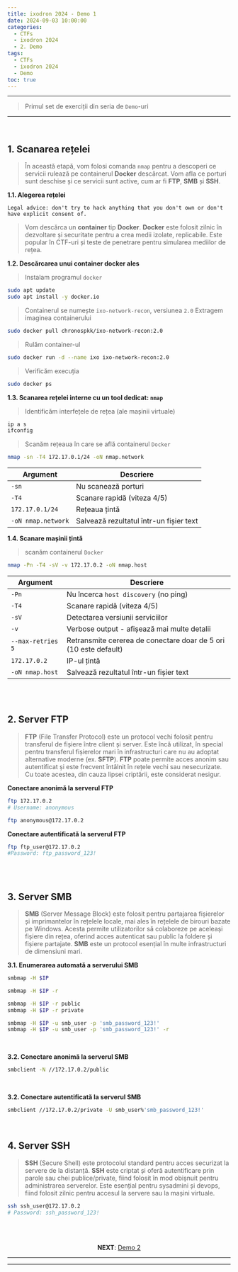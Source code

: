 ```yaml
---
title: ixodron 2024 - Demo 1
date: 2024-09-03 10:00:00
categories:
  - CTFs
  - ixodron 2024
  - 2. Demo
tags:
  - CTFs
  - ixodron 2024
  - Demo
toc: true
---
```


---
> Primul set de exerciții din seria de `Demo`-uri

---
<!-- more -->

<br>

## 1. Scanarea rețelei
> În această etapă, vom folosi comanda `nmap` pentru a descoperi ce servicii rulează pe containerul **Docker** descărcat. Vom afla ce porturi sunt deschise și ce servicii sunt active, cum ar fi **FTP**, **SMB** și **SSH**.

**1.1. Alegerea rețelei**
```
Legal advice: don't try to hack anything that you don't own or don't have explicit consent of.
```

> Vom descărca un **container** tip **Docker**.
> **Docker** este folosit zilnic în dezvoltare și securitate pentru a crea medii izolate, replicabile. 
> Este popular în CTF-uri și teste de penetrare pentru simularea mediilor de rețea.

**1.2. Descărcarea unui container docker ales**
> Instalam programul `docker`
```bash
sudo apt update
sudo apt install -y docker.io
```
> Containerul se numește `ixo-network-recon`, versiunea `2.0`
> Extragem imaginea containerului 
```bash
sudo docker pull chronospkk/ixo-network-recon:2.0
```
> Rulăm container-ul 
```bash
sudo docker run -d --name ixo ixo-network-recon:2.0
```
> Verificăm execuția
```bash
sudo docker ps
```

**1.3. Scanarea rețelei interne cu un tool dedicat: `nmap`**
> Identificăm interfețele de rețea (ale mașinii virtuale)
```bash
ip a s
ifconfig
```
> Scanăm rețeaua în care se află containerul `Docker`
```bash
nmap -sn -T4 172.17.0.1/24 -oN nmap.network
```
| Argument	| Descriere |
| -- | -- |
|`-sn`	| Nu scanează porturi |
|`-T4`	| Scanare rapidă (viteza 4/5) |
|`172.17.0.1/24`	| Rețeaua țintă |
|`-oN nmap.network`	| Salvează rezultatul într-un fișier text |


**1.4. Scanare mașinii țintă**
> scanăm containerul `Docker`
```bash
nmap -Pn -T4 -sV -v 172.17.0.2 -oN nmap.host
```
| Argument	| Descriere |
| -- | -- |
|`-Pn`	| Nu încerca `host discovery` (no ping) |
|`-T4`	| Scanare rapidă (viteza 4/5) |
|`-sV`	| Detectarea versiunii serviciilor |
|`-v`	| Verbose output - afișează mai multe detalii |
|`--max-retries 5`	| Retransmite cererea de conectare doar de 5 ori (10 este default) |
|`172.17.0.2`	| IP-ul țintă |
|`-oN nmap.host`	| Salvează rezultatul într-un fișier text |


<br>
<br>


## 2. Server FTP
> **FTP** (File Transfer Protocol) este un protocol vechi folosit pentru transferul de fișiere între client și server. 
> Este încă utilizat, în special pentru transferul fișierelor mari în infrastructuri care nu au adoptat alternative moderne (ex. **SFTP**). 
> **FTP** poate permite acces anonim sau autentificat și este frecvent întâlnit în rețele vechi sau nesecurizate. 
> Cu toate acestea, din cauza lipsei criptării, este considerat nesigur.


**Conectare anonimă la serverul FTP**
```bash 1
ftp 172.17.0.2
# Username: anonymous
```
```bash 2
ftp anonymous@172.17.0.2
```


**Conectare autentificată la serverul FTP**
```bash 
ftp ftp_user@172.17.0.2
#Password: ftp_password_123!
```


<br>
<br>


## 3. Server SMB
> **SMB** (Server Message Block) este folosit pentru partajarea fișierelor și imprimantelor în rețelele locale, mai ales în rețelele de birouri bazate pe Windows. 
> Acesta permite utilizatorilor să colaboreze pe aceleași fișiere din rețea, oferind acces autenticat sau public la foldere și fișiere partajate. 
> **SMB** este un protocol esențial în multe infrastructuri de dimensiuni mari.

**3.1. Enumerarea automată a serverului SMB**
```bash Ce foldere sunt partajate și ce acces avem la ele?
smbmap -H $IP
```

```bash La ce fișiere avem acces?
smbmap -H $IP -r
```
```bash Specificăm un folder pe care vrem să îl enumerăm
smbmap -H $IP -r public
smbmap -H $IP -r private
```
```bash Enumerare automată cu autentificare
smbmap -H $IP -u smb_user -p 'smb_password_123!'
smbmap -H $IP -u smb_user -p 'smb_password_123!' -r
```

<br>

**3.2. Conectare anonimă la serverul SMB**
```bash Conectare la serverul SMB
smbclient -N //172.17.0.2/public 
```

<br>

**3.2. Conectare autentificată la serverul SMB**
```bash Conectare la serverul SMB
smbclient //172.17.0.2/private -U smb_user%'smb_password_123!'
```

<br>

## 4. Server SSH
> **SSH** (Secure Shell) este protocolul standard pentru acces securizat la servere de la distanță. 
> **SSH** este criptat și oferă autentificare prin parole sau chei publice/private, fiind folosit în mod obișnuit pentru administrarea serverelor. 
> Este esențial pentru sysadmini și devops, fiind folosit zilnic pentru accesul la servere sau la mașini virtuale.


```bash Conectare la serverul SSH
ssh ssh_user@172.17.0.2
# Password: ssh_password_123!
```

<br>
<br>

<p style="text-align:center">
  <b>NEXT</b>: <a href="/CTFs/ixodron/Demo/2/" target="_blank">Demo 2</a>
</p>

---
---